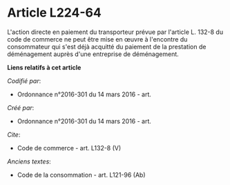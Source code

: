 # Article L224-64

L'action directe en paiement du transporteur prévue par l'article L. 132-8 du code de commerce ne peut être mise en œuvre à
l'encontre du consommateur qui s'est déjà acquitté du paiement de la prestation de déménagement auprès d'une entreprise de
déménagement.

**Liens relatifs à cet article**

_Codifié par_:

  - Ordonnance n°2016-301 du 14 mars 2016 - art.

_Créé par_:

  - Ordonnance n°2016-301 du 14 mars 2016 - art.

_Cite_:

  - Code de commerce - art. L132-8 (V)

_Anciens textes_:

  - Code de la consommation - art. L121-96 (Ab)
